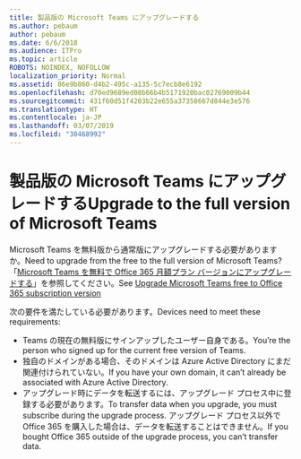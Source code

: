 ```yaml
---
title: 製品版の Microsoft Teams にアップグレードする
ms.author: pebaum
author: pebaum
ms.date: 6/6/2018
ms.audience: ITPro
ms.topic: article
ROBOTS: NOINDEX, NOFOLLOW
localization_priority: Normal
ms.assetid: 86e9b860-d4b2-495c-a135-5c7ecb8e6192
ms.openlocfilehash: d70ed9689ed08b66b4b5171920bac02769009b44
ms.sourcegitcommit: 431f60d51f4203b22e655a37358667d844e3e576
ms.translationtype: HT
ms.contentlocale: ja-JP
ms.lasthandoff: 03/07/2019
ms.locfileid: "30468992"
---
```

# <a name="upgrade-to-the-full-version-of-microsoft-teams"></a><span data-ttu-id="57559-102">製品版の Microsoft Teams にアップグレードする</span><span class="sxs-lookup"><span data-stu-id="57559-102">Upgrade to the full version of Microsoft Teams</span></span>

<span data-ttu-id="57559-103">Microsoft Teams を無料版から通常版にアップグレードする必要がありますか。</span><span class="sxs-lookup"><span data-stu-id="57559-103">Need to upgrade from the free to the full version of Microsoft Teams?</span></span> <span data-ttu-id="57559-104">「[Microsoft Teams を無料で Office 365 月額プラン バージョンにアップグレードする](https://docs.microsoft.com/ja-JP/microsoftteams/upgrade-freemium)」を参照してください。</span><span class="sxs-lookup"><span data-stu-id="57559-104">See [Upgrade Microsoft Teams free to Office 365 subscription version](https://docs.microsoft.com/ja-JP/microsoftteams/upgrade-freemium)</span></span>

<span data-ttu-id="57559-105">次の要件を満たしている必要があります。</span><span class="sxs-lookup"><span data-stu-id="57559-105">Devices need to meet these requirements:</span></span>
- <span data-ttu-id="57559-106">Teams の現在の無料版にサインアップしたユーザー自身である。</span><span class="sxs-lookup"><span data-stu-id="57559-106">You’re the person who signed up for the current free version of Teams.</span></span>
- <span data-ttu-id="57559-107">独自のドメインがある場合、そのドメインは Azure Active Directory にまだ関連付けられていない。</span><span class="sxs-lookup"><span data-stu-id="57559-107">If you have your own domain, it can’t already be associated with Azure Active Directory.</span></span>
- <span data-ttu-id="57559-108">アップグレード時にデータを転送するには、アップグレード プロセス中に登録する必要があります。</span><span class="sxs-lookup"><span data-stu-id="57559-108">To transfer data when you upgrade, you must subscribe during the upgrade process.</span></span> <span data-ttu-id="57559-109">アップグレード プロセス以外で Office 365 を購入した場合は、データを転送することはできません。</span><span class="sxs-lookup"><span data-stu-id="57559-109">If you bought Office 365 outside of the upgrade process, you can’t transfer data.</span></span>


